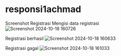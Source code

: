 # responsi1achmad

Screenshot Registrasi
Mengisi data registrasi
![Screenshot 2024-10-18 160726](https://github.com/user-attachments/assets/ab23be16-d49b-450b-b3fe-f0ddf39395f7)<br>

Registrasi berhasil
![Screenshot 2024-10-18 160633](https://github.com/user-attachments/assets/b7ffd490-562f-477c-b797-31203fae2345)<br>

Registrasi gagal
![Screenshot 2024-10-18 161033](https://github.com/user-attachments/assets/21c25814-908b-45b6-b0f8-db8cb9d6adee)<br>

